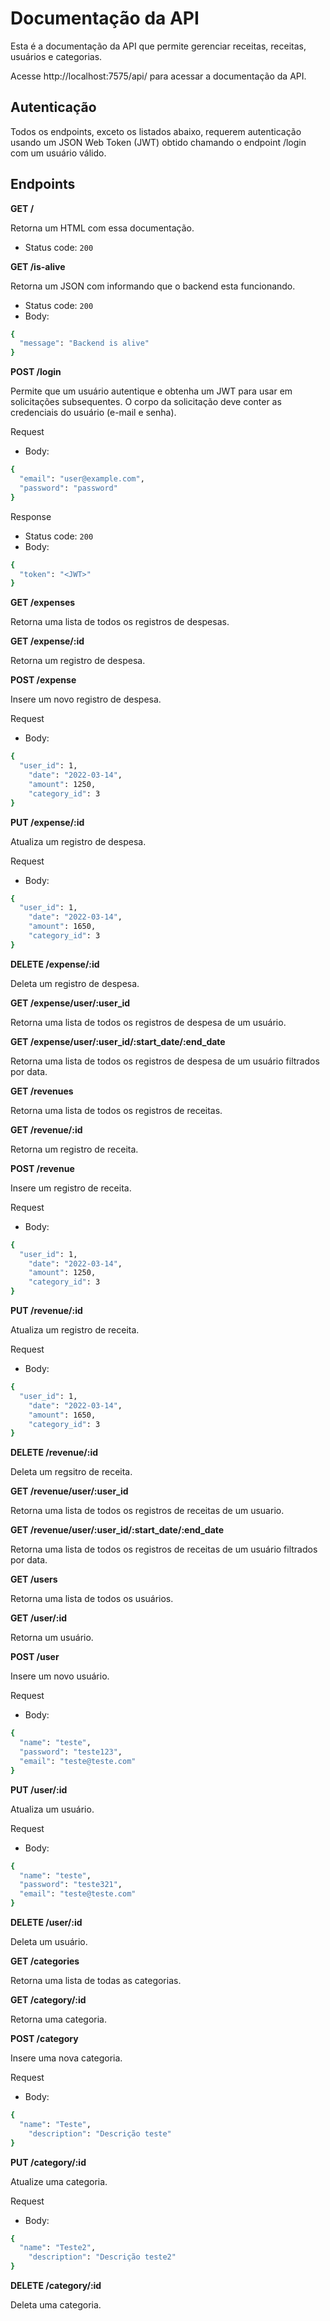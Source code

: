# Documentação da API

Esta é a documentação da API que permite gerenciar receitas, receitas, usuários e categorias.

Acesse http://localhost:7575/api/ para acessar a documentação da API.

## Autenticação

Todos os endpoints, exceto os listados abaixo, requerem autenticação usando um JSON Web Token (JWT) obtido chamando o endpoint /login com um usuário válido.

## Endpoints

**GET /**

Retorna um HTML com essa documentação.

- Status code: `200`

**GET /is-alive**

Retorna um JSON com informando que o backend esta funcionando.

- Status code: `200`
- Body:

```bash
{
  "message": "Backend is alive"
}
```

**POST /login**

Permite que um usuário autentique e obtenha um JWT para usar em solicitações subsequentes. O corpo da solicitação deve conter as credenciais do usuário (e-mail e senha).

Request

- Body:

```bash
{
  "email": "user@example.com",
  "password": "password"
}
```

Response

- Status code: `200`
- Body:

```bash
{
  "token": "<JWT>"
}
```

**GET /expenses**

Retorna uma lista de todos os registros de despesas.

**GET /expense/:id**

Retorna um registro de despesa.

**POST /expense**

Insere um novo registro de despesa.

Request

- Body:

```bash
{
  "user_id": 1,
	"date": "2022-03-14",
	"amount": 1250,
	"category_id": 3
}
```

**PUT /expense/:id**

Atualiza um registro de despesa.

Request

- Body:

```bash
{
  "user_id": 1,
	"date": "2022-03-14",
	"amount": 1650,
	"category_id": 3
}
```

**DELETE /expense/:id**

Deleta um registro de despesa.

**GET /expense/user/:user_id**

Retorna uma lista de todos os registros de despesa de um usuário.

**GET /expense/user/:user_id/:start_date/:end_date**

Retorna uma lista de todos os registros de despesa de um usuário filtrados por data.

**GET /revenues**

Retorna uma lista de todos os registros de receitas.

**GET /revenue/:id**

Retorna um registro de receita.

**POST /revenue**

Insere um registro de receita.

Request

- Body:

```bash
{
  "user_id": 1,
	"date": "2022-03-14",
	"amount": 1250,
	"category_id": 3
}
```

**PUT /revenue/:id**

Atualiza um registro de receita.

Request

- Body:

```bash
{
  "user_id": 1,
	"date": "2022-03-14",
	"amount": 1650,
	"category_id": 3
}

```

**DELETE /revenue/:id**

Deleta um regsitro de receita.

**GET /revenue/user/:user_id**

Retorna uma lista de todos os registros de receitas de um usuario.

**GET /revenue/user/:user_id/:start_date/:end_date**

Retorna uma lista de todos os registros de receitas de um usuário filtrados por data.

**GET /users**

Retorna uma lista de todos os usuários.

**GET /user/:id**

Retorna um usuário.

**POST /user**

Insere um novo usuário.

Request

- Body:

```bash
{
  "name": "teste",
  "password": "teste123",
  "email": "teste@teste.com"
}
```

**PUT /user/:id**

Atualiza um usuário.

Request

- Body:

```bash
{
  "name": "teste",
  "password": "teste321",
  "email": "teste@teste.com"
}
```

**DELETE /user/:id**

Deleta um usuário.

**GET /categories**

Retorna uma lista de todas as categorias.

**GET /category/:id**

Retorna uma categoria.

**POST /category**

Insere uma nova categoria.

Request

- Body:

```bash
{
  "name": "Teste",
    "description": "Descrição teste"
}

```

**PUT /category/:id**

Atualize uma categoria.

Request

- Body:

```bash
{
  "name": "Teste2",
	"description": "Descrição teste2"
}
```

**DELETE /category/:id**

Deleta uma categoria.
